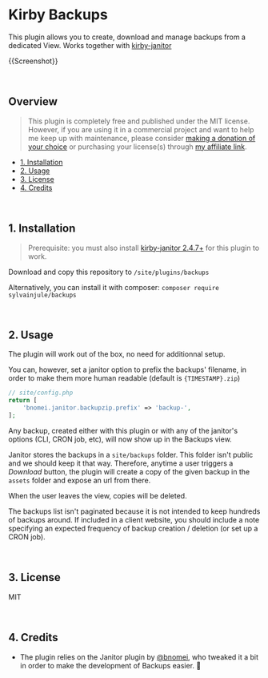# Kirby Backups

This plugin allows you to create, download and manage backups from a dedicated View. Works together with [kirby-janitor](https://github.com/bnomei/kirby3-janitor)

{{Screenshot}}

<br/>

## Overview

> This plugin is completely free and published under the MIT license. However, if you are using it in a commercial project and want to help me keep up with maintenance, please consider [making a donation of your choice](https://www.paypal.me/sylvainjule) or purchasing your license(s) through [my affiliate link](https://a.paddle.com/v2/click/1129/36369?link=1170).

- [1. Installation](#1-installation)
- [2. Usage](#2-usage)
- [3. License](#3-license)
- [4. Credits](#4-credits)

<br/>

## 1. Installation

> Prerequisite: you must also install [kirby-janitor 2.4.7+](https://github.com/bnomei/kirby3-janitor) for this plugin to work.

Download and copy this repository to ```/site/plugins/backups```

Alternatively, you can install it with composer: ```composer require sylvainjule/backups```

<br/>

## 2. Usage

The plugin will work out of the box, no need for additionnal setup.

You can, however, set a janitor option to prefix the backups' filename, in order to make them more human readable (default is `{TIMESTAMP}.zip`)

```php
// site/config.php
return [
    'bnomei.janitor.backupzip.prefix' => 'backup-',
];
```

Any backup, created either with this plugin or with any of the janitor's options (CLI, CRON job, etc), will now show up in the Backups view.

Janitor stores the backups in a `site/backups` folder. This folder isn't public and we should keep it that way. Therefore, anytime a user triggers a *Download* button, the plugin will create a copy of the given backup in the `assets` folder and expose an url from there.

When the user leaves the view, copies will be deleted.

The backups list isn't paginated because it is not intended to keep hundreds of backups around. If included in a client website, you should include a note specifying an expected frequency of backup creation / deletion (or set up a CRON job).

<br/>

## 3. License

MIT

<br/>

## 4. Credits

- The plugin relies on the Janitor plugin by [@bnomei](https://github.com/bnomei), who tweaked it a bit in order to make the development of Backups easier. 🙏

